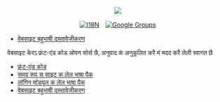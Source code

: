 <p align="center"><a href="https://wac.tax"><img src="https://cdn.jsdelivr.net/gh/wactax/img/logo.svg"/></a></p><p align="center"><a href="https://github.com/wactax/wac.tax/blob/main/doc/README.md#readme"><img alt="I18N" src="https://cdn.jsdelivr.net/gh/wactax/img/t.svg"/></a>　<a href="https://groups.google.com/u/2/g/wactax"><img alt="Google Groups" src="https://cdn.jsdelivr.net/gh/wactax/img/g-groups.svg"/></a></p>

* [वेबसाइट बहुभाषी दस्तावेजीकरण](https://github.com/xxai-doc)

वेबसाइट केरऽ फ्रंट-एंड कोड ओपन सोर्स छै, अनुवाद क॑ अनुकूलित करै म॑ मदद करै लेली स्वागत छै

* [फ्रंट-एंड कोड](https://github.com/xxai-art/web)
* [समग्र रूप स साइट क लेल भाषा पैक](https://github.com/xxai-art/web/tree/main/i18n)
* [लॉगिन मॉड्यूल क लेल भाषा पैक](https://github.com/wacpkg/user/tree/main/ui.i18n)
* [वेबसाइट बहुभाषी दस्तावेजीकरण](https://github.com/xxai-doc)
